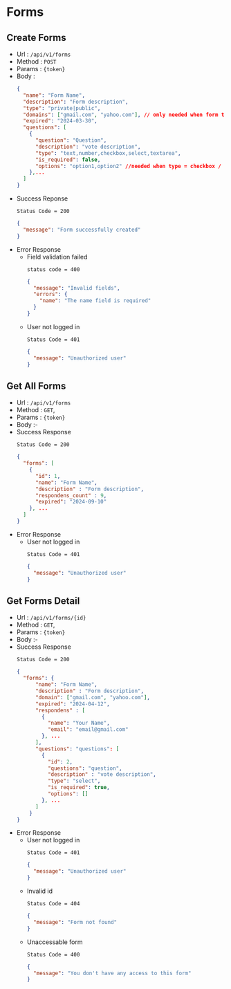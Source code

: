 # Forms

## Create Forms

- Url : `/api/v1/forms`
- Method : `POST`
- Params : `{token}`
- Body :
  ```json
  {
    "name": "Form Name",
    "description": "Form description",
    "type": "private|public",
    "domains": ["gmail.com", "yahoo.com"], // only needed when form type = private
    "expired": "2024-03-30",
    "questions": [
      {
        "question": "Question",
        "description": "vote description",
        "type": "text,number,checkbox,select,textarea",
        "is_required": false,
        "options": "option1,option2" //needed when type = checkbox / select
      },...
    ]
  }
  ```
- Success Reponse
  ```
  Status Code = 200
  ```
  ```json
  {
    "message": "Form successfully created"
  }
  ```
- Error Response
  - Field validation failed
    ```
    status code = 400
    ```
    ```json
    {
      "message": "Invalid fields",
      "errors": {
        "name": "The name field is required"
      }
    }
    ```
  - User not logged in
    ```
    Status Code = 401
    ```
    ```json
    {
      "message": "Unauthorized user"
    }
    ```

## Get All Forms

- Url : `/api/v1/forms`
- Method : `GET`,
- Params : `{token}`
- Body :-
- Success Response
  ```
  Status Code = 200
  ```
  ```json
  {
    "forms": [
      {
        "id": 1,
        "name": "Form Name",
        "description" : "Form description",
        "respondens_count" : 9,
        "expired": "2024-09-10"
      }, ...
    ]
  }
  ```
- Error Response
  - User not logged in
    ```
    Status Code = 401
    ```
    ```json
    {
      "message": "Unauthorized user"
    }
    ```

## Get Forms Detail

- Url : `/api/v1/forms/{id}`
- Method : `GET`,
- Params : `{token}`
- Body :-
- Success Response
  ```
  Status Code = 200
  ```
  ```json
  {
    "forms": {
        "name": "Form Name",
        "description" : "Form description",
        "domain": ["gmail.com", "yahoo.com"],
        "expired": "2024-04-12",
        "respondens" : [
          {
            "name": "Your Name",
            "email": "email@gmail.com"
          }, ...
        ],
        "questions": "questions": [
          {
            "id": 2,
            "questions": "question",
            "description" : "vote description",
            "type": "select",
            "is_required": true,
            "options": []
          }, ...
        ]
      }
  }
  ```
- Error Response
  - User not logged in
    ```
    Status Code = 401
    ```
    ```json
    {
      "message": "Unauthorized user"
    }
    ```
  - Invalid id
    ```
    Status Code = 404
    ```
    ```json
    {
      "message": "Form not found"
    }
    ```
  - Unaccessable form
    ```
    Status Code = 400
    ```
    ```json
    {
      "message": "You don't have any access to this form"
    }
    ```
